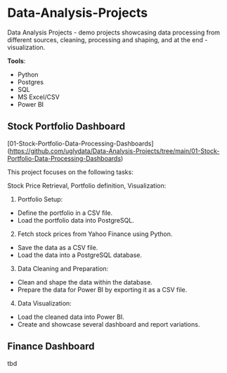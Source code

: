 # Data-Analysis-Projects
Data Analysis Projects - demo projects showcasing data processing from different sources, cleaning, processing and shaping, and at the end - visualization. 

**Tools**: 
- Python
- Postgres
- SQL
- MS Excel/CSV
- Power BI

## Stock Portfolio Dashboard
[01-Stock-Portfolio-Data-Processing-Dashboards]
(https://github.com/uglydata/Data-Analysis-Projects/tree/main/01-Stock-Portfolio-Data-Processing-Dashboards)

This project focuses on the following tasks:

Stock Price Retrieval, Portfolio definition, Visualization:
1. Portfolio Setup:
- Define the portfolio in a CSV file.
- Load the portfolio data into PostgreSQL.

2. Fetch stock prices from Yahoo Finance using Python.
- Save the data as a CSV file.
- Load the data into a PostgreSQL database.

3. Data Cleaning and Preparation:
- Clean and shape the data within the database.
- Prepare the data for Power BI by exporting it as a CSV file.

4. Data Visualization:
- Load the cleaned data into Power BI.
- Create and showcase several dashboard and report variations.

## Finance Dashboard
tbd

